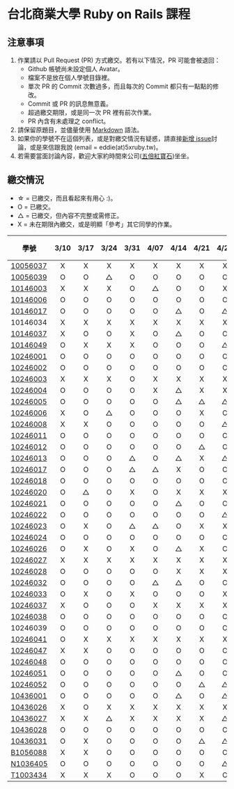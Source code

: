 # 台北商業大學 Ruby on Rails 課程

## 注意事項

1. 作業請以 Pull Request (PR) 方式繳交。若有以下情況，PR 可能會被退回：
   * Github 帳號尚未設定個人 Avatar。
   * 檔案不是放在個人學號目錄裡。
   * 單次 PR 的 Commit 次數過多，而且每次的 Commit 都只有一點點的修改。
   * Commit 或 PR 的訊息無意義。
   * 超過繳交期限，或是同一次 PR 裡有前次作業。
   * PR 內含有未處理之 conflict。
2. 請保留原題目，並儘量使用 [Markdown](http://daringfireball.net/projects/markdown/) 語法。
3. 如果你的學號不在這個列表，或是對繳交情況有疑惑，請直接[新增 issue](https://github.com/kaochenlong/ntub_homework/issues/new)討論，或是來信跟我說 (email = eddie(at)5xruby.tw)。
4. 若需要當面討論內容，歡迎大家約時間來公司([五倍紅寶石](https://5xruby.tw/))坐坐。

## 繳交情況

* ☆ = 已繳交，而且看起來有用心 :)。
* O = 已繳交。
* △ = 已繳交，但內容不完整或需修正。
* X = 未在期限內繳交，或是明顯「參考」其它同學的作業。

| 學號      |  3/10  |  3/17  |  3/24  |  3/31  |  4/07  |  4/14  |  4/21  |  4/28  |  5/12  |  5/19  |  5/26  |  測驗 |    6/2  |
| --------- |:------:|:------:|:------:|:------:|:------:|:------:|:------:|:------:|:------:|:------:|:------:|:------:|:------:|
| [10056037](https://github.com/Kelvin513)  | X | X | X | X | X | X | X | X | O | O | X | | |
| [10056039](https://github.com/michael85731)  | O | O | △ | O | O | O | O | O | O | O | X | | |
| [10146003](https://github.com/r3850355)  | X | X | X | O | △ | O | O | X | △ | X | X | | |
| [10146006](https://github.com/benjak135765)  | O | O | O | O | O | O | O | O | △ | O | ☆ | | |
| [10146017](https://github.com/zerox12311)  | O | O | O | O | O | △ | O | △ | O | O | ☆ | | |
| 10146034  | X | X | X | X | X | X | X | X | X | X | X | | |
| [10146037](https://github.com/a31011andy)  | X | O | O | X | O | △  | O | O | X | X | X | | |
| [10146049](https://github.com/BrookJ)  | O | X | X | X | O | O | O | △ | O | X | X | | |
| [10246001](https://github.com/Lai10)  | O | O | O | O | O | O | O | O | O | O | △ | | |
| [10246002](https://github.com/fanyaping)  | O | O | O | O | O | O | O | O | O | O | △ | | |
| [10246003](https://github.com/r3850355)  | X | X | X | O | X | X | X | X | X | X | X | | |
| [10246004](https://github.com/Casky1108)  | O | O | O | O | X | △ | X | X | X | X | X | | |
| [10246005](https://github.com/OtakuXavier)  | O | O | O | O | O | △ | △ | △ | O | O | X | | |
| [10246006](https://github.com/taiwanboy)  | X | O | △ | O | O | O | X | O | O | X | X | | |
| [10246008](https://github.com/a36love3)  | X | X | O | O | O | O | O | △ | O | X | X | | |
| [10246011](https://github.com/lin19960729)  | O | O | O | O | O | O | O | O | O | O | X | | |
| [10246012](https://github.com/stefsun1126)  | O | O | O | O | O | O | △ | O | O | O | X | | |
| [10246013](https://github.com/10246013)  | O | O | O | △ | O | △ | X | △ | X | X | X | | |
| [10246017](https://github.com/a9261020)  | O | O | O | △ | △ | X | O | O | X | X | X | | |
| [10246018](https://github.com/shuzhenWu)  | O | O | O | O | O | O | O | O | O | O | △ | | |
| [10246020](https://github.com/z789000d)  | O | △ | O | X | O | X | X | X | X | X | X | | |
| [10246021](https://github.com/yulilin)  | O | O | O | O | O | △ | O | O | O | O | △ | | |
| [10246022](https://github.com/w6812763cm)  | O | O | O | O | O | O | O | △ | O | O | X | | |
| [10246023](https://github.com/tsy9005)  | O | X | O | △ | △ | O | X | X | X | O | X | | |
| [10246024](https://github.com/k19953014)  | O | O | O | O | O | O | O | O | O | O | X | | |
| [10246026](https://github.com/tim64195419)  | O | X | O | X | O | △ | X | O | △ | O | X | | |
| [10246027](https://github.com/s033742458)  | X | X | X | X | X | X | X | X | X | X | X | | |
| [10246028](https://github.com/ntub10246028)  | O | O | O | O | O | X | X | X | X | X | X | | |
| [10246032](https://github.com/lambdaTW)  | O | O | O | O | △  | △  | O | O | O | O | X | | |
| [10246033](https://github.com/louis0630)  | O | X | O | X | O | O | O | X | X | X | X | | |
| [10246037](https://github.com/withney93) | X | O | O | O | X | X | X | X | O | X | X | | |
| [10246038](https://github.com/zhongyixuan)  | O | O | O | O | O | O | O | O | O | O | △ | | |
| 10246039  | O | O | O | O | O | O | O | O | O | O | △ | | |
| [10246041](https://github.com/x252566)  | O | X | X | X | X | X | X | X | X | X | X | | |
| [10246047](https://github.com/afresh30508)  | X | X | O | O | O | O | O | O | X | X | X | | |
| [10246048](https://github.com/tyu012206)  | O | O | O | O | O | O | O | O | O | O | △ | | |
| [10246051](https://github.com/jiaxinxin)  | O | O | O | O | O | △ | O | O | O | O | △ | | |
| [10246052](https://github.com/zz5826578)  | O | O | O | O | O | O | △ | △ | O | O | X | | |
| [10436001](https://github.com/p129894881)  | O | O | O | O | O | △ | O | △ | O | O | X | | |
| [10436026](https://github.com/artery11348)  | X | O | X | X | X | X | X | X | X | X | X | | |
| [10436027](https://github.com/s033742458)  | X | X | △ | X | X | X | X | △ | O | O | △ | | |
| [10436028](https://github.com/Hsiao-Chin-Liang)  | O | O | O | O | O | O | O | O | O | O | X | | |
| [10436031](https://github.com/Lin-Zuyang)  | O | X | O | O | O | O | △ | △ | O | O | X | | |
| [B1056088](https://github.com/jc-hsu)  | X | X | O | O | O | O | O | O | O | O | X | | |
| [N1036405](https://github.com/silvia0223y)  | O | O | O | O | O | O | O | △ | O | O | △ | | |
| [T1003434](https://github.com/telsaiori)  | X | X | X | O | O | O | X | O | O | O | X | | |
